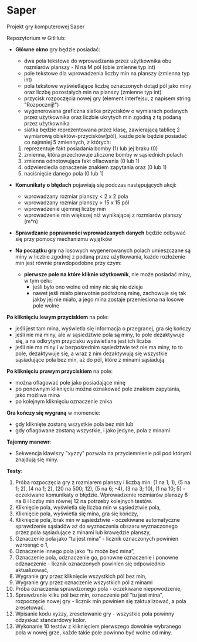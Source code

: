 # Saper
Projekt gry komputerowej Saper

Repozytorium w GitHub:

* **Główne okno** gry będzie posiadać:
  * dwa pola tekstowe do wprowadzania przez użytkownika obu rozmiarów planszy - N na M pól (obie zmienne typ int)
  * pole tekstowe dla wprowadzenia liczby min na planszy (zmienna typ int)
  * pola tekstowe wyświetlające liczbę oznaczonych dotąd pól jako miny oraz liczbę pozostałych min na planszy (zmienne typ int)
  * przycisk rozpoczęcia nowej gry (element interfejsu, z napisem string "Rozpocznij!")
  * wygenerowana graficzna siatka przycisków o wymiarach podanych przez użytkownika oraz liczbie ukrytych min zgodną z tą
  podaną przez użytkownika
   - siatka będzie reprezentowana przez klasę, zawierającą tablicę 2 wymiarową obiektów-przycisków(pól), każde pole będzie posiadać co najmniej 5 zmiennych, z których:
    1. reprezentuje fakt posiadania bomby (1) lub jej braku (0)
    2. zmienna, która przechowuje zliczone bomby w sąsiednich polach
    3. zmienna odnotowująca fakt oflaowania (0 lub 1)
    4. odzwierciedla oznaczenie znakiem zapytania oraz (0 lub 1)
    5. naciśnięcie danego pola (0 lub 1)
    
* **Komunikaty o błędach** pojawiają się podczas następujących akcji:
  * wprowadzany rozmiar planszy < 2 x 2 pola
  * wprowadzany rozmiar planszy > 15 x 15 pól
  * wprowadzenie ujemnej liczby min
  * wprowadzenie min większej niż wynikającej z rozmiarów planszy (m*n)
  
* **Sprawdzanie poprawności wprowadzanych danych** będzie odbywać się przy pomocy mechanizmu wyjątków

* **Na początku gry** na losowych wygenerowanych polach umieszczane są miny w liczbie zgodnej z podaną przez użytkowania, każde rozłożenie min jest równie prawdopodobne przy czym:
  * **pierwsze pole na które kliknie użytkownik**, nie może posiadać miny, w tym celu:
    * jeśli było ono wolne od miny nic się nie dzieje
    * nawet jeśli miało pierwotnie podłożoną minę, zachowuje się tak jakby jej nie miało, a jego mina zostaje przeniesiona na losowe pole wolne
  
**Po kliknięciu lewym przyciskiem** na pole:
 * jeśli jest tam mina, wyświetla się informacja o przegranej, gra się kończy
 * jeśli nie ma miny, ale w sąsiedztwie pola są miny, to pole dezaktywuje się, a na odkrytym przycisku wyświetlana jest ich liczba
 * jeśli nie ma miny i w bezpośrednim sąsiedztwie też nie ma miny, to to pole, dezaktywuje się, a wraz z nim dezaktywują się wszystkie sąsiadujące pola bez min, aż do pól, które z minami sąsiadują
 
**Po kliknięciu prawym przyciskiem** na pole:
 * można oflagować pole jako posiadające minę
 * po ponownym kliknięciu można oznakować pole znakiem zapytania, jako możliwa mina
 * po kolejnym kliknięciu oznaczenie znika
 
**Gra kończy się wygraną** w momencie:
 * gdy kliknięte zostaną wszystkie pola bez min lub
 * gdy oflagowane zostaną wszystkie, i jako jedyne, pola z minami
 
 **Tajemny manewr**:
 * Sekwencja klawiszy "xyzzy" pozwala na przyciemnienie pól pod którymi znajdują się miny.
 
 **Testy**:
 1. Próba rozpoczęcia gry z rozmiarem planszy i liczbą min: (1 na 1; 1), (5 na 1; 2), (4 na 1; 2), (20 na 500; 12), (5 na 6; -4), (3 na 3; 10), (1 na 10; 5) - oczekiwane komunikaty o błędzie. Wprowadzenie rozmiarów planszy 8 na 8 i liczby min równej 12 na potrzeby kolejnych testów.
2. Kliknięcie pola, wyświetla się liczba min w sąsiedztwie pola,
3. Kliknięcie pola, wyświetla się mina, gra się kończy,
4. Kliknięcie pola, brak min w sąsiedztwie - oczekiwane automatyczne sprawdzenie sąsiadów aż do wyznaczenia obszaru wyznaczonego przez pola sąsiadujące z minami lub krawędzie planszy,
5. Oznaczenie pola jako “tu jest mina” - licznik oznaczonych powinien wzrosnąć o 1,
6. Oznaczenie innego pola jako “tu może być mina”,
7. Oznaczenie pola, odznaczenie go, ponowne oznaczenie i ponowne odznaczenie - licznik oznaczonych powinien się odpowiednio aktualizować,
8. Wygranie gry przez kliknięcie wszystkich pól bez min,
9. Wygranie gry przez oznaczenie wszystkich pól z minami
10. Próba oznaczenia sprawdzonego pola - oczekiwane niepowodzenie,
11. Sprawdzenie kilku pól bez min, oznaczenie pól “tu jest mina”, rozpoczęcie nowej gry - licznik min powinien się zaktualizować, a pola zresetować.
12. Wpisanie kodu xyzzy, zresetowanie gry - wszystkie pola powinny odzyskać standardowy kolor.
13. Wykonanie 10 testów z kliknięciem pierwszego dowolnie wybranego pola w nowej grze, każde takie pole powinno być wolne od miny.
 
 
 
 



 
  
  

